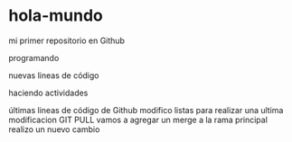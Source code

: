 # hola-mundo

mi primer repositorio en Github

programando 

nuevas lineas de código

haciendo actividades

últimas lineas de código de Github
modifico listas 
para realizar una ultima modificacion
GIT PULL
vamos a agregar un merge a la rama principal
realizo un nuevo cambio
